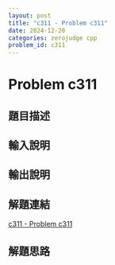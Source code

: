 ```yaml
---
layout: post
title: "c311 - Problem c311"
date: 2024-12-20
categories: zerojudge cpp
problem_id: c311
---
```


# Problem c311

## 題目描述



## 輸入說明



## 輸出說明



## 解題連結

[c311 - Problem c311](https://zerojudge.tw/ShowProblem?problemid=c311)

## 解題思路

